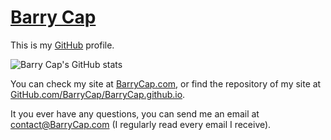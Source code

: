# [Barry Cap](https://github.com/BarryCap)
This is my [GitHub](https://github.com/) profile.

![Barry Cap's GitHub stats](https://github-readme-stats.vercel.app/api?username=BarryCap&show_icons=true&border_radius=16&bg_color=eee&hide_border=true&text_color=444&icon_color=444&title_color=444)

You can check my site at [BarryCap.com](https://barrycap.com), or find the repository of my site at [GitHub.com/BarryCap/BarryCap.github.io](https://github.com/BarryCap/BarryCap.github.io).

It you ever have any questions, you can send me an email at [contact@BarryCap.com](mailto:contact@barrycap.com) (I regularly read every email I receive).
